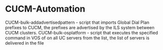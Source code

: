 # CUCM-Automation
CUCM-bulk-addadvertisedpattern - script that imports Global Dial Plan prefixes to CUCM, the prefixes are advertised by the ILS system between CUCM clusters.
CUCM-bulk-osplatform - script that executes the specified command in VOS of on all UC servers from the list, the list of servers is delivered in the file
